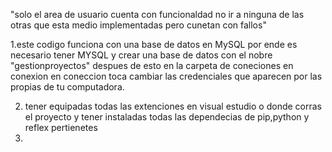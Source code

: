 "solo el area de usuario cuenta con funcionaldad no ir a ninguna de las otras que esta medio implementadas pero cunetan con fallos"

1.este codigo funciona con una base de datos en MySQL por ende es necesario tener MYSQL y crear una base de datos con el nobre "gestionproyectos" 
despues de esto en la carpeta de coneciones en conexion en coneccion toca cambiar las credenciales que aparecen por las propias de tu computadora.

2. tener  equipadas todas las extenciones en visual estudio o donde corras el proyecto y tener instaladas todas las dependecias de pip,python y reflex pertienetes
3. 
